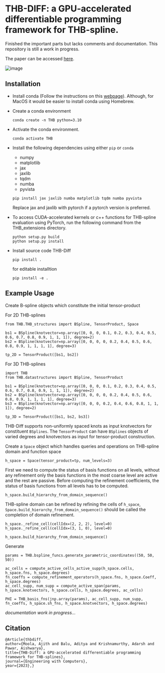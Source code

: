 # THB-DIFF: a GPU-accelerated differentiable programming framework for THB-spline.

Finished the important parts but lacks comments and documentation. This repository is still a work in progress.

The paper can be accessed [here](https://rdcu.be/dyLQl).

![image](https://github.com/ajithmoola/THB/assets/113499868/3bb2f1d4-de0a-4d86-a8f5-db4c7eab0466)

## Installation

- Install conda (Follow the instructions on this [webpage](https://docs.anaconda.com/free/miniconda/miniconda-install/)). Although, for MacOS it would be easier to install conda using Homebrew.

- Create a conda environment

    ```
    conda create -n THB python=3.10
    ```

- Activate the conda environment.

  ```
  conda activate THB
  ```

- Install the following dependencies using either ```pip``` or ```conda```
    - numpy
    - matplotlib
    - jax
    - jaxlib
    - tqdm
    - numba
    - pyvista


    ```
    pip install jax jaxlib numba matplotlib tqdm numba pyvista
    ```

    Replace jax and jaxlib with pytorch if a pytorch version is preferred.

- To access CUDA-accelerated kernels or c++ functions for THB-spline evaluation using PyTorch, run the following command from the THB_extensions directory.

    ```
    python setup.py build
    python setup.py install
    ```

- Install source code THB-Diff

    ```
    pip install .
    ```
    for editable installtion
    ```
    pip install -e .
    ```

## Example Usage

Create B-spline objects which constitute the initial tensor-product

For 2D THB-splines

```
from THB.THB_structures import BSpline, TensorProduct, Space

bs1 = BSpline(knotvector=np.array([0, 0, 0, 0.1, 0.2, 0.3, 0.4, 0.5, 0.6, 0.7, 0.8, 0.9, 1, 1, 1]), degree=2)
bs2 = BSpline(knotvector=np.array([0, 0, 0, 0, 0.2, 0.4, 0.5, 0.6, 0.8, 0.9, 1, 1, 1, 1], degree=3)

tp_2D = TensorProduct([bs1, bs2])
```

For 3D THB-splines

```
import THB
from THB.datastructures import BSpline, TensorProduct

bs1 = BSpline(knotvector=np.array([0, 0, 0, 0.1, 0.2, 0.3, 0.4, 0.5, 0.6, 0.7, 0.8, 0.9, 1, 1, 1]), degree=2)
bs2 = BSpline(knotvector=np.array([0, 0, 0, 0, 0.2, 0.4, 0.5, 0.6, 0.8, 0.9, 1, 1, 1, 1], degree=3)
bs3 = BSpline(knotvector=np.array([0, 0, 0, 0.2, 0.4, 0.6, 0.8, 1, 1, 1]), degree=2)

tp_3D = TensorProduct([bs1, bs2, bs3])
```
THB-Diff supports non-uniformly spaced knots as input knotvectors for constituent ```BSplines```. The ```TensorProduct``` can have ```BSplines``` objects of varied degrees and knotvectors as input for tensor-product construction.

Create a ```Space``` object which handles queries and operations on THB-spline domain and function space
```
h_space = Space(tensor_product=tp, num_levels=3)
```
First we need to compute the status of basis functions on all levels, without any refinement only the basis functions in the most coarse level are active and the rest are passive. Before computing the refinement coefficients, the status of basis functions from all levels has to be computed.
```
h_space.build_hierarchy_from_domain_sequence()
```
THB-spline domain can be refined by refining the cells of `h_space`, `Space.build_hierarchy_from_domain_sequence()` should be called the completion of domain refinement.
```
h_space._refine_cell(cellIdx=(2, 2, 2), level=0)
h_space._refine_cell(cellIdx=(3, 1, 0), level=0)

h_space.build_hierarchy_from_domain_sequence()
```
Generate 
```
params = THB.bspline_funcs.generate_parametric_coordinates((50, 50, 50))

ac_cells = compute_active_cells_active_supp(h_space.cells, h_space.fns, h_space.degrees)
fn_coeffs = compute_refinement_operators(h_space.fns, h_space.Coeff, h_space.degrees)
ac_cell_supp, num_supp = compute_active_span(params, h_space.knotvectors, h_space.cells, h_space.degrees, ac_cells)

PHI = THB_basis_fns(jnp.array(params), ac_cell_supp, num_supp, fn_coeffs, h_space.sh_fns, h_space.knotvectors, h_space.degrees)
```
_documentation work in progress..._

## Citation
```
@Article{thbdiff,
author={Moola, Ajith and Balu, Aditya and Krishnamurthy, Adarsh and Pawar, Aishwarya},
title={THB-Diff: a GPU-accelerated differentiable programming framework for THB-splines},
journal={Engineering with Computers},
year={2023},}
```
